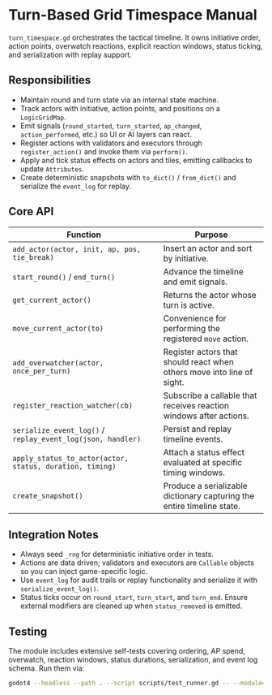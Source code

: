 # Turn-Based Grid Timespace Manual

`turn_timespace.gd` orchestrates the tactical timeline.  It owns initiative order, action points, overwatch reactions, explicit reaction windows, status ticking, and serialization with replay support.

## Responsibilities

- Maintain round and turn state via an internal state machine.
- Track actors with initiative, action points, and positions on a `LogicGridMap`.
- Emit signals (`round_started`, `turn_started`, `ap_changed`, `action_performed`, etc.) so UI or AI layers can react.
- Register actions with validators and executors through `register_action()` and invoke them via `perform()`.
- Apply and tick status effects on actors and tiles, emitting callbacks to update `Attributes`.
- Create deterministic snapshots with `to_dict()` / `from_dict()` and serialize the `event_log` for replay.

## Core API

| Function | Purpose |
|----------|---------|
| `add_actor(actor, init, ap, pos, tie_break)` | Insert an actor and sort by initiative. |
| `start_round()` / `end_turn()` | Advance the timeline and emit signals. |
| `get_current_actor()` | Returns the actor whose turn is active. |
| `move_current_actor(to)` | Convenience for performing the registered `move` action. |
| `add_overwatcher(actor, once_per_turn)` | Register actors that should react when others move into line of sight. |
| `register_reaction_watcher(cb)` | Subscribe a callable that receives reaction windows after actions. |
| `serialize_event_log()` / `replay_event_log(json, handler)` | Persist and replay timeline events. |
| `apply_status_to_actor(actor, status, duration, timing)` | Attach a status effect evaluated at specific timing windows. |
| `create_snapshot()` | Produce a serializable dictionary capturing the entire timeline state. |

## Integration Notes

- Always seed `_rng` for deterministic initiative order in tests.
- Actions are data driven; validators and executors are `Callable` objects so you can inject game-specific logic.
- Use `event_log` for audit trails or replay functionality and serialize it with `serialize_event_log()`.
- Status ticks occur on `round_start`, `turn_start`, and `turn_end`.  Ensure external modifiers are cleaned up when `status_removed` is emitted.

## Testing

The module includes extensive self-tests covering ordering, AP spend, overwatch, reaction windows, status durations, serialization, and event log schema.
Run them via:

```bash
godot4 --headless --path . --script scripts/test_runner.gd -- --module=turn_timespace
```

